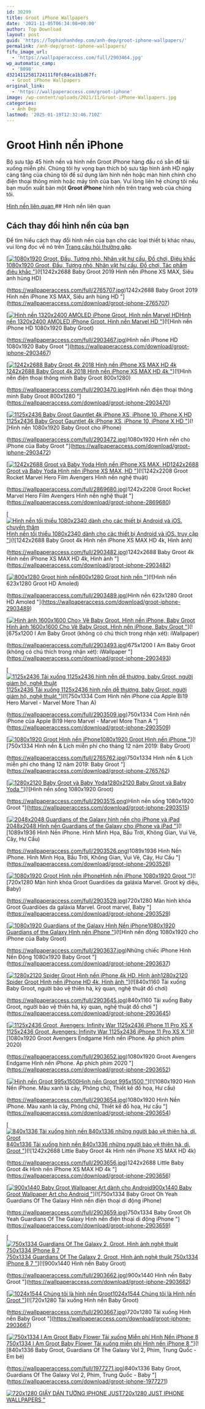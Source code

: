 ```yaml
---
id: 30299
title: Groot iPhone Wallpapers
date: '2021-11-05T06:34:08+00:00'
author: Top Download
layout: post
guid: 'https://Tophinhanhdep.com/anh-dep/groot-iphone-wallpapers/'
permalink: /anh-dep/groot-iphone-wallpapers/
fifu_image_url:
  - 'https://wallpaperaccess.com/full/2903464.jpg'
wp_automatic_camp:
  - '8098'
d3214112581724111f0fc84ca1b1d67f:
  - Groot iPhone Wallpapers
original_link:
  - 'https://wallpaperaccess.com/groot-iphone'
image: /wp-content/uploads/2021/11/Groot-iPhone-Wallpapers.jpg
categories:
  - Ảnh Đẹp
lastmod: '2025-01-19T12:32:46.710Z'
---
```

# Groot Hình nền iPhone

Bộ sưu tập 45 hình nền và hình nền Groot iPhone hàng đầu có sẵn để tải xuống miễn phí. Chúng tôi hy vọng bạn thích bộ sưu tập hình ảnh HD ngày càng tăng của chúng tôi để sử dụng làm hình nền hoặc màn hình chính cho điện thoại thông minh hoặc máy tính của bạn. Vui lòng liên hệ chúng tôi nếu bạn muốn xuất bản một **Groot iPhone** hình nền trên trang web của chúng tôi.

[Hình nền liên quan ](#related) ## Hình nền liên quan

## Cách thay đổi hình nền của bạn

Để tìm hiểu cách thay đổi hình nền của bạn cho các loại thiết bị khác nhau, vui lòng đọc về nó trên [Trang câu hỏi thường gặp](https://tophinhanhdep.com/faq/).

  
[[![1080x1920 Groot, Đầu, Tượng nhỏ, Nhân vật hư cấu, Đồ chơi, Điêu khắc](https://wallpaperaccess.com/full/2903464.jpg)1080x1920 Groot, Đầu, Tượng nhỏ, Nhân vật hư cấu, Đồ chơi, Tác phẩm điêu khắc "](https://wallpaperaccess.com/download/groot-iphone-2903464)](![1242x2688 Baby Groot 2019 Hình nền iPhone XS MAX, Siêu anh hùng HD)

(https://wallpaperaccess.com/full/2765707.jpg)1242x2688 Baby Groot 2019 Hình nền iPhone XS MAX, Siêu anh hùng HD "](https://wallpaperaccess.com/download/groot-iphone-2765707)

[[![Hình nền 1320x2400 AMOLED iPhone Groot.  Hình nền Marvel HD](https://wallpaperaccess.com/full/2903466.jpg)Hình nền 1320x2400 AMOLED iPhone Groot. Hình nền Marvel HD "](https://wallpaperaccess.com/download/groot-iphone-2903466)](![Hình nền iPhone HD 1080x1920 Baby Groot)

(https://wallpaperaccess.com/full/2903467.jpg)Hình nền iPhone HD 1080x1920 Baby Groot "](https://wallpaperaccess.com/download/groot-iphone-2903467)

[[![1242x2688 Baby Groot 4k 2018 Hình nền iPhone XS MAX HD 4k](https://wallpaperaccess.com/full/2054460.jpg)1242x2688 Baby Groot 4k 2018 Hình nền iPhone XS MAX HD 4k "](https://wallpaperaccess.com/download/groot-iphone-2054460)](![Hình nền điện thoại thông minh Baby Groot 800x1280)

(https://wallpaperaccess.com/full/2903470.jpg)Hình nền điện thoại thông minh Baby Groot 800x1280 "](https://wallpaperaccess.com/download/groot-iphone-2903470)

[[![1125x2436 Baby Groot Gauntlet 4k iPhone XS, iPhone 10, iPhone X HD](https://wallpaperaccess.com/full/2455593.jpg)1125x2436 Baby Groot Gauntlet 4k iPhone XS, iPhone 10, iPhone X HD "](https://wallpaperaccess.com/download/groot-iphone-2455593)](![Hình nền 1080x1920 Baby Groot cho iPhone)

(https://wallpaperaccess.com/full/2903472.jpg)1080x1920 Hình nền cho iPhone của Baby Groot "](https://wallpaperaccess.com/download/groot-iphone-2903472)

[[![1242x2688 Groot và Baby Yoda Hình nền iPhone XS MAX, HD](https://wallpaperaccess.com/full/2455873.jpg)1242x2688 Groot và Baby Yoda Hình nền iPhone XS MAX, HD "](https://wallpaperaccess.com/download/groot-iphone-2455873)](![1242x2208 Groot Rocket Marvel Hero Film Avengers Hình nền nghệ thuật)

(https://wallpaperaccess.com/full/2869680.jpg)1242x2208 Groot Rocket Marvel Hero Film Avengers Hình nền nghệ thuật "](https://wallpaperaccess.com/download/groot-iphone-2869680)

[[![Hình nền tối thiểu 1080x2340 dành cho các thiết bị Android và iOS.  chuyến thăm](https://wallpaperaccess.com/full/2903475.jpg)Hình nền tối thiểu 1080x2340 dành cho các thiết bị Android và iOS. truy cập "](https://wallpaperaccess.com/download/groot-iphone-2903475)](![1242x2688 Baby Groot 4k Hình nền iPhone XS MAX HD 4k, Hình ảnh)

(https://wallpaperaccess.com/full/2903482.jpg)1242x2688 Baby Groot 4k Hình nền iPhone XS MAX HD 4k, Hình ảnh "](https://wallpaperaccess.com/download/groot-iphone-2903482)

[[![800x1280 Groot hình nền](https://wallpaperaccess.com/full/2903485.jpg)800x1280 Groot hình nền "](https://wallpaperaccess.com/download/groot-iphone-2903485)](![Hình nền 623x1280 Groot HD Amoled)

(https://wallpaperaccess.com/full/2903489.jpg)Hình nền 623x1280 Groot HD Amoled "](https://wallpaperaccess.com/download/groot-iphone-2903489)

[[![Hình ảnh 1600x1600 Cho> Vẽ Baby Groot.  Hình nền iPhone, Baby Groot]()Hình ảnh 1600x1600 Cho Vẽ Baby Groot. Hình nền iPhone, Baby Groot "](https://wallpaperaccess.com/download/groot-iphone-2903490)](![675x1200 I Am Baby Groot (không có chú thích trong nhận xét): iWallpaper)

(https://wallpaperaccess.com/full/2903493.jpg)675x1200 I Am Baby Groot (không có chú thích trong nhận xét): iWallpaper "](https://wallpaperaccess.com/download/groot-iphone-2903493)

[[![1125x2436 Tải xuống 1125x2436 hình nền dễ thương, baby Groot, người giám hộ, nghệ thuật](https://wallpaperaccess.com/full/2903494.jpg)1125x2436 Tải xuống 1125x2436 hình nền dễ thương, baby Groot, người giám hộ, nghệ thuật "](https://wallpaperaccess.com/download/groot-iphone-2903494)](![750x1334 Com Hình nền iPhone của Apple Bi19 Hero Marvel - Marvel More Than A)

(https://wallpaperaccess.com/full/2903509.jpg)750x1334 Com Hình nền iPhone của Apple Bi19 Hero Marvel - Marvel More Than A "](https://wallpaperaccess.com/download/groot-iphone-2903509)

[[![1080x1920 Groot Hình nền iPhone](https://wallpaperaccess.com/full/2903510.jpg)1080x1920 Groot Hình nền iPhone "](https://wallpaperaccess.com/download/groot-iphone-2903510)](![750x1334 Hình nền & Lịch miễn phí cho tháng 12 năm 2019: Baby Groot)

(https://wallpaperaccess.com/full/2765762.jpg)750x1334 Hình nền &amp; Lịch miễn phí cho tháng 12 năm 2019: Baby Groot "](https://wallpaperaccess.com/download/groot-iphone-2765762)

[[![1280x2120 Baby Groot và Baby Yoda](https://wallpaperaccess.com/full/2765791.jpg)1280x2120 Baby Groot và Baby Yoda "](https://wallpaperaccess.com/download/groot-iphone-2765791)](![Hình nền sống 1080x1920 Groot)

(https://wallpaperaccess.com/full/2903515.png)Hình nền sống 1080x1920 Groot "](https://wallpaperaccess.com/download/groot-iphone-2903515)

[[![2048x2048 Guardians of the Galaxy hình nền cho iPhone và iPad](https://wallpaperaccess.com/full/2903520.jpg)2048x2048 Hình nền Guardians of the Galaxy cho iPhone và iPad "](https://wallpaperaccess.com/download/groot-iphone-2903520)](![1089x1936 Hình Nền iPhone.  Hình Minh Họa, Bầu Trời, Không Gian, Vui Vẻ, Cây, Hư Cấu)

(https://wallpaperaccess.com/full/2903526.png)1089x1936 Hình Nền iPhone. Hình Minh Họa, Bầu Trời, Không Gian, Vui Vẻ, Cây, Hư Cấu "](https://wallpaperaccess.com/download/groot-iphone-2903526)

[[![1080x1920 Groot Hình nền iPhone](https://wallpaperaccess.com/full/2903527.jpg)Hình nền iPhone 1080x1920 Groot "](https://wallpaperaccess.com/download/groot-iphone-2903527)](![720x1280 Màn hình khóa Groot Guardiões da galáxia Marvel.  Groot kỳ diệu, Baby)

(https://wallpaperaccess.com/full/2903529.jpg)720x1280 Màn hình khóa Groot Guardiões da galáxia Marvel. Groot marvel, Baby "](https://wallpaperaccess.com/download/groot-iphone-2903529)

[[![1080x1920 Guardians of the Galaxy Hình Nền iPhone](https://wallpaperaccess.com/full/2903530.jpg)1080x1920 Guardians of the Galaxy Hình nền iPhone "](https://wallpaperaccess.com/download/groot-iphone-2903530)](![Hình nền động 1080x1920 cho iPhone của Baby Groot)

(https://wallpaperaccess.com/full/2903637.jpg)Những chiếc iPhone Hình Nền Động 1080x1920 Baby Groot "](https://wallpaperaccess.com/download/groot-iphone-2903637)

[[![1280x2120 Spider Groot Hình nền iPhone 4k HD, Hình ảnh](https://wallpaperaccess.com/full/2903642.jpg)1280x2120 Spider Groot Hình nền iPhone HD 4k, Hình ảnh "](https://wallpaperaccess.com/download/groot-iphone-2903642)](![840x1160 Tải xuống Baby Groot, người bảo vệ thiên hà, kỳ quan, nghệ thuật đồ chơi)

(https://wallpaperaccess.com/full/2903645.jpg)840x1160 Tải xuống Baby Groot, người bảo vệ thiên hà, kỳ quan, nghệ thuật đồ chơi "](https://wallpaperaccess.com/download/groot-iphone-2903645)

[[![1125x2436 Groot, Avengers: Infinity War 1125x2436 iPhone 11 Pro XS X](https://wallpaperaccess.com/full/2903650.jpg)1125x2436 Groot, Avengers: Infinity War 1125x2436 iPhone 11 Pro XS X "](https://wallpaperaccess.com/download/groot-iphone-2903650)](![1080x1920 Groot Avengers Endgame Hình nền iPhone.  Áp phích phim 2020)

(https://wallpaperaccess.com/full/2903652.jpg)1080x1920 Groot Avengers Endgame Hình nền iPhone. Áp phích phim 2020 "](https://wallpaperaccess.com/download/groot-iphone-2903652)

[[![Hình nền Groot 995x1500](https://wallpaperaccess.com/full/2903498.jpg)Hình nền Groot 995x1500 "](https://wallpaperaccess.com/download/groot-iphone-2903498)](![1080x1920 Hình Nền iPhone.  Màu xanh lá cây, Phông chữ, Thiết kế đồ họa, Hư cấu)

(https://wallpaperaccess.com/full/2903654.jpg)1080x1920 Hình Nền iPhone. Màu xanh lá cây, Phông chữ, Thiết kế đồ họa, Hư cấu "](https://wallpaperaccess.com/download/groot-iphone-2903654)

[[![840x1336 Tải xuống hình nền 840x1336 những người bảo vệ thiên hà, dj, Groot](https://wallpaperaccess.com/full/2718770.jpg)840x1336 Tải xuống hình nền 840x1336 những người bảo vệ thiên hà, dj, Groot "](https://wallpaperaccess.com/download/groot-iphone-2718770)](![1242x2688 Little Baby Groot 4k Hình nền iPhone XS MAX HD 4k)

(https://wallpaperaccess.com/full/2903656.jpg)1242x2688 Little Baby Groot 4k Hình nền iPhone XS MAX HD 4k "](https://wallpaperaccess.com/download/groot-iphone-2903656)

[[![900x1440 Baby Groot Wallpaper Art dành cho Android](https://wallpaperaccess.com/full/1109754.jpg)900x1440 Baby Groot Wallpaper Art cho Android "](https://wallpaperaccess.com/download/groot-iphone-1109754)](![750x1334 Baby Groot Oh Yeah Guardians Of The Galaxy Hình nền điện thoại di động iPhone)

(https://wallpaperaccess.com/full/2903659.jpg)750x1334 Baby Groot Oh Yeah Guardians Of The Galaxy Hình nền điện thoại di động iPhone "](https://wallpaperaccess.com/download/groot-iphone-2903659)

[[![750x1334 Guardians Of The Galaxy 2, Groot, Hình ảnh nghệ thuật 750x1334 IPhone 8 7](https://wallpaperaccess.com/full/2765855.jpg)750x1334 Guardians Of The Galaxy 2, Groot, Hình ảnh nghệ thuật 750x1334 IPhone 8 7 "](https://wallpaperaccess.com/download/groot-iphone-2765855)](![900x1440 Hình nền Baby Groot)

(https://wallpaperaccess.com/full/2903662.jpg)900x1440 Hình nền Baby Groot "](https://wallpaperaccess.com/download/groot-iphone-2903662)

[[![1024x1544 Chúng tôi là hình nền Groot](https://wallpaperaccess.com/full/2903665.jpg)1024x1544 Chúng tôi là Hình nền Groot "](https://wallpaperaccess.com/download/groot-iphone-2903665)](![720x1280 Tải xuống Hình nền Baby Groot)

(https://wallpaperaccess.com/full/2903667.jpg)720x1280 Tải xuống Hình nền Baby Groot "](https://wallpaperaccess.com/download/groot-iphone-2903667)

[[![750x1334 I Am Groot Baby Flower Tải xuống Miễn phí Hình Nền iPhone 8](https://wallpaperaccess.com/full/2903668.jpg)750x1334 I Am Groot Baby Flower Tải xuống miễn phí Hình nền iPhone 8 "](https://wallpaperaccess.com/download/groot-iphone-2903668)](![840x1336 Baby Groot, Guardians Of The Galaxy Vol 2, Phim, Trung Quốc - Em bé)

(https://wallpaperaccess.com/full/1977271.jpg)840x1336 Baby Groot, Guardians Of The Galaxy Vol 2, Phim, Trung Quốc - Baby "](https://wallpaperaccess.com/download/groot-iphone-1977271)

[![720x1280 GIẤY DÁN TƯỜNG IPHONE JUST](https://wallpaperaccess.com/full/2269218.jpg)720x1280 JUST IPHONE WALLPAPERS "](https://wallpaperaccess.com/download/groot-iphone-2269218)
